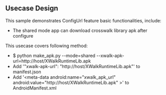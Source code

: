 ## Usecase Design

This sample demonstrates ConfigUrl feature basic functionalities, include:

* The shared mode app can download crosswalk library apk after configure

This usecase covers following method:

* $ python make_apk.py --mode=shared --xwalk-apk-url=http://host/XWalkRuntimeLib.apk
* Add '"xwalk-apk-url": "http://host/XWalkRuntimeLib.apk"' to manifest.json
* Add '&lt;meta-data android:name="xwalk_apk_url" android:value="http://host/XWalkRuntimeLib.apk" &gt;' to AndroidManifest.xml
